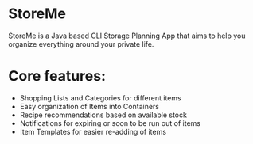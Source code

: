 # StoreMe
StoreMe is a Java based CLI Storage Planning App that aims to help you organize everything around your private life.

# Core features:
 - Shopping Lists and Categories for different items
 - Easy organization of Items into Containers
 - Recipe recommendations based on available stock
 - Notifications for expiring or soon to be run out of items
 - Item Templates for easier re-adding of items
